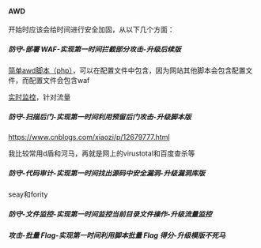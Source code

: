 #### AWD

开始时应该会给时间进行安全加固，从以下几个方面：

##### 防守-部署 WAF-实现第一时间拦截部分攻击-升级后续版

[简单awd脚本（php）](https://hub.fastgit.org/yemoli/prepare-for-awd)，可以在配置文件中包含，因为网站其他脚本会包含配置文件，而配置文件会包含waf

[实时监控](https://hub.fastgit.org/DasSecurity-HatLab/AoiAWD)，针对流量

##### 防守-扫描后门-实现第一时间利用预留后门攻击-升级脚本版

https://www.cnblogs.com/xiaozi/p/12679777.html

我比较常用d盾和河马，再就是网上的virustotal和百度查杀等

##### 防守-代码审计-实现第一时间找出源码中安全漏洞-升级漏洞库版

seay和fority

##### 防守-文件监控-实现第一时间监控当前目录文件操作-升级流量监控



##### 攻击-批量 Flag-实现第一时间利用脚本批量 Flag 得分-升级模版不死马 

